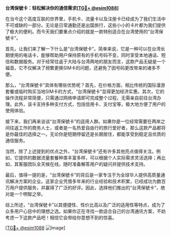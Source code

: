 **台湾保號卡：轻松解决你的通信需求[[TG💪+ @esim1088](https://t.me/s/esim1088)]**

在当今这个高度互联的世界里，手机卡、流量卡以及注册卡已经成为了我们生活中不可或缺的一部分。无论是日常通勤还是出国旅行，这些小小的卡片都为我们提供了极大的便利。而今天我们要重点介绍的就是一款特别适合在台湾使用的“台湾保號卡”。

首先，让我们来了解一下什么是“台湾保號卡”。简单来说，它是一种可以在台湾长期使用的电话卡，能够帮助用户保持原有的手机号码不变，同时享受本地通话、短信和数据服务。对于经常往返于大陆与台湾两地的朋友而言，这款产品无疑是一个福音。它不仅解决了频繁更换SIM卡的问题，还避免了因号码更改带来的诸多不便。

那么，“台湾保號卡”具体有哪些优势呢？首先，在价格方面，相比传统的国际漫游套餐或临时购买当地SIM卡的方式，“台湾保號卡”显得更加经济实惠。其次，它的操作流程非常简便，只需通过网络申请即可完成整个过程，无需亲自前往台湾办理。此外，该卡支持多种支付方式，包括信用卡、支付宝等，极大地方便了用户的使用体验。

接下来，我们再来谈谈“台湾保號卡”的适用人群。如果你是一位经常需要在两岸之间往返工作的商务人士，或者是一名热爱自由行的旅行爱好者，那么这款产品都将是你最佳的选择之一。无论你是短期停留还是长期居住，都能享受到稳定且优质的通信服务。

当然，除了上述提到的优点之外，“台湾保號卡”还有许多其他亮点值得关注。例如，它提供的数据流量套餐种类丰富多样，可以根据个人实际需求灵活选择；再比如，其客服团队全天候在线，随时准备解答用户的疑问并提供技术支持。

最后，值得一提的是，“台湾保號卡”的背后是一家专注于为全球华人提供高质量通讯解决方案的企业。这家企业凭借多年来的行业经验和技术积累，已经成功为数百万用户提供服务，并赢得了广泛的好评。因此，选择他们推出的“台湾保號卡”，绝对是一个明智之举。

综上所述，“台湾保號卡”以其便捷性、性价比高以及广泛的适用性等特点，成为了众多用户心目中的理想之选。如果你正在寻找一款适合自己的台湾通讯方案，不妨考虑一下这款产品吧！相信它会带给你意想不到的惊喜。

[[TG💪+ @esim1088](https://t.me/s/esim1088) ![Image](https://i.postimg.cc/4NQfJmqS/Snipaste-2025-05-13-00-14-12.png)]